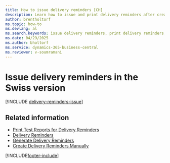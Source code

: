 ```yaml
---
title: How to issue delivery reminders [CH]
description: Learn how to issue and print delivery reminders after creating them to notify vendors effectively. 
author: brentholtorf
ms.topic: how-to
ms.devlang: al
ms.search.keywords: issue delivery reminders, print delivery reminders, Swiss version
ms.date: 04/29/2025
ms.author: bholtorf
ms.service: dynamics-365-business-central
ms.reviewer: v-soumramani
---
```


# Issue delivery reminders in the Swiss version

[!INCLUDE [delivery-reminders-issue](../includes/ATCHDE/delivery-reminders-issue.md)]

## Related information

- [Print Test Reports for Delivery Reminders](how-to-print-test-reports-for-delivery-reminders.md)  
- [Delivery Reminders](delivery-reminders.md)  
- [Generate Delivery Reminders](how-to-generate-delivery-reminders.md)  
- [Create Delivery Reminders Manually](how-to-create-delivery-reminders-manually.md)  

[!INCLUDE[footer-include](../../includes/footer-banner.md)]
